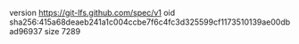version https://git-lfs.github.com/spec/v1
oid sha256:415a68deaeb241a1c004ccbe7f6c4fc3d325599cf1173510139ae00dbad96937
size 7289

